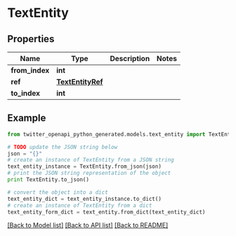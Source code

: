 # TextEntity


## Properties

Name | Type | Description | Notes
------------ | ------------- | ------------- | -------------
**from_index** | **int** |  | 
**ref** | [**TextEntityRef**](TextEntityRef.md) |  | 
**to_index** | **int** |  | 

## Example

```python
from twitter_openapi_python_generated.models.text_entity import TextEntity

# TODO update the JSON string below
json = "{}"
# create an instance of TextEntity from a JSON string
text_entity_instance = TextEntity.from_json(json)
# print the JSON string representation of the object
print TextEntity.to_json()

# convert the object into a dict
text_entity_dict = text_entity_instance.to_dict()
# create an instance of TextEntity from a dict
text_entity_form_dict = text_entity.from_dict(text_entity_dict)
```
[[Back to Model list]](../README.md#documentation-for-models) [[Back to API list]](../README.md#documentation-for-api-endpoints) [[Back to README]](../README.md)


